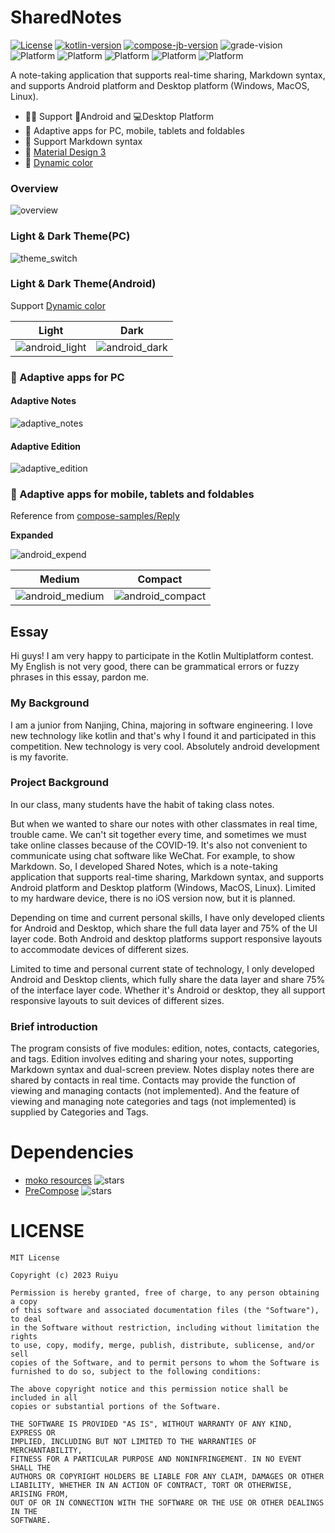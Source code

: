 # SharedNotes

[![License](https://img.shields.io/github/license/Yorick-Ryu/SharedNotes)](https://mit-license.org/)
[![kotlin-version](https://img.shields.io/badge/kotlin-1.7.20-blue)](https://github.com/JetBrains/kotlin)
[![compose-jb-version](https://img.shields.io/badge/compose--jb-1.2.2-pink)](https://github.com/JetBrains/compose-jb)
![grade-vision](https://img.shields.io/badge/gradle-7.2.2-blue)
![Platform](https://img.shields.io/badge/platform-Android-green)
![Platform](https://img.shields.io/badge/platform-Windows-blue)
![Platform](https://img.shields.io/badge/platform-Linux-blue)
![Platform](https://img.shields.io/badge/platform-MacOX-blue)
![Platform](https://img.shields.io/badge/platform-JVM-red)

A note-taking application that supports real-time sharing, Markdown syntax, and supports Android platform and Desktop platform (Windows, MacOS, Linux).

- 🧑‍💻 Support 📱Android and 💻Desktop Platform 
- 🎉 Adaptive apps for PC, mobile, tablets and foldables
- 📖 Support Markdown syntax
- 🍪 [Material Design 3](https://m3.material.io/)
- 🌈 [Dynamic color](https://m3.material.io/styles/color/dynamic-color/overview)

### Overview

![overview](./img/overview.gif)

### Light & Dark Theme(PC)

![theme_switch](./img/theme_switch.gif)

### Light & Dark Theme(Android)

Support [Dynamic color](https://m3.material.io/styles/color/dynamic-color/overview)

|                   Light                   |                  Dark                   |
|:-----------------------------------------:|:---------------------------------------:|
| ![android_light](./img/android_light.jpg) | ![android_dark](./img/android_dark.jpg) |

### 🎉 Adaptive apps for PC

#### Adaptive Notes

![adaptive_notes](./img/adaptive_notes.gif)

#### Adaptive Edition

![adaptive_edition](./img/adaptive_edition.gif)

### 🎉 Adaptive apps for mobile, tablets and foldables

Reference from [compose-samples/Reply](https://github.com/android/compose-samples/tree/main/Reply)

**Expanded**

![android_expend](./img/android_expend.png)

| Medium                                      | Compact                                       |
|---------------------------------------------|-----------------------------------------------|
| ![android_medium](./img/android_medium.png) | ![android_compact](./img/android_compact.png) |


## Essay

Hi guys! I am very happy to participate in the Kotlin Multiplatform contest. My English is not very good, there can be grammatical errors or fuzzy phrases in this essay, pardon me.

### My Background

I am a junior from Nanjing, China, majoring in software engineering. I love new technology like kotlin and that's why I found it and participated in this competition. New technology is very cool. Absolutely android development is my favorite.

### Project Background

In our class, many students have the habit of taking class notes. 

But when we wanted to share our notes with other classmates in real time, trouble came. We can't sit together every time, and sometimes we must take online classes because of the COVID-19. It's also not convenient to communicate using chat software like WeChat. For example, to show Markdown. So, I developed Shared Notes, which is a note-taking application that supports real-time sharing, Markdown syntax, and supports Android platform and Desktop platform (Windows, MacOS, Linux). Limited to my hardware device, there is no iOS version now, but it is planned.

Depending on time and current personal skills, I have only developed clients for Android and Desktop, which share the full data layer and 75% of the UI layer code. Both Android and desktop platforms support responsive layouts to accommodate devices of different sizes.

Limited to time and personal current state of technology, I only developed Android and Desktop clients, which fully share the data layer and share 75% of the interface layer code. Whether it's Android or desktop, they all support responsive layouts to suit devices of different sizes.

### Brief introduction

The program consists of five modules: edition, notes, contacts, categories, and tags. Edition involves editing and sharing your notes, supporting  Markdown syntax and dual-screen preview. Notes display notes there are shared by contacts in real time. Contacts may provide the function of viewing and managing contacts (not implemented). And the feature of viewing and managing note categories and tags (not implemented) is supplied by Categories and Tags.

# Dependencies

- [moko resources](https://github.com/icerockdev/moko-resources) ![stars](https://img.shields.io/github/stars/icerockdev/moko-resources)
- [PreCompose](https://github.com/Tlaster/PreCompose)            ![stars](https://img.shields.io/github/stars/Tlaster/PreCompose)

# LICENSE
```
MIT License

Copyright (c) 2023 Ruiyu

Permission is hereby granted, free of charge, to any person obtaining a copy
of this software and associated documentation files (the "Software"), to deal
in the Software without restriction, including without limitation the rights
to use, copy, modify, merge, publish, distribute, sublicense, and/or sell
copies of the Software, and to permit persons to whom the Software is
furnished to do so, subject to the following conditions:

The above copyright notice and this permission notice shall be included in all
copies or substantial portions of the Software.

THE SOFTWARE IS PROVIDED "AS IS", WITHOUT WARRANTY OF ANY KIND, EXPRESS OR
IMPLIED, INCLUDING BUT NOT LIMITED TO THE WARRANTIES OF MERCHANTABILITY,
FITNESS FOR A PARTICULAR PURPOSE AND NONINFRINGEMENT. IN NO EVENT SHALL THE
AUTHORS OR COPYRIGHT HOLDERS BE LIABLE FOR ANY CLAIM, DAMAGES OR OTHER
LIABILITY, WHETHER IN AN ACTION OF CONTRACT, TORT OR OTHERWISE, ARISING FROM,
OUT OF OR IN CONNECTION WITH THE SOFTWARE OR THE USE OR OTHER DEALINGS IN THE
SOFTWARE.
```
